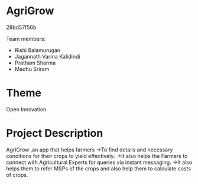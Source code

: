 # AgriGrow
 
28bd57f56b

Team members:
- Rishi Balamurugan
- Jagannath Varma Kalidindi
- Pratham Sharma
- Madhu Sriram

# Theme

Open Innovation.

# Project Description

AgriGrow ,an app that helps farmers 
->To find details and necessary conditions for their crops to yield effectively.
->It also helps the Farmers to connect with Agricultural Experts for queries via instant messaging.
->It also helps them to refer MSPs of the crops and also help them to calculate costs of crops.
